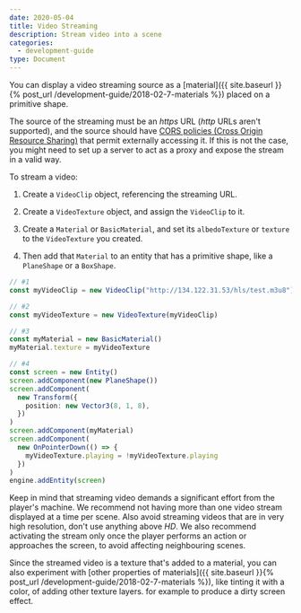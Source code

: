 ```yaml
---
date: 2020-05-04
title: Video Streaming
description: Stream video into a scene
categories:
  - development-guide
type: Document
---
```


You can display a video streaming source as a [material]({{ site.baseurl }}{% post_url /development-guide/2018-02-7-materials %}) placed on a primitive shape.

The source of the streaming must be an _https_ URL (_http_ URLs aren't supported), and the source should have [CORS policies (Cross Origin Resource Sharing)](https://en.wikipedia.org/wiki/Cross-origin_resource_sharing) that permit externally accessing it. If this is not the case, you might need to set up a server to act as a proxy and expose the stream in a valid way.

To stream a video:

1. Create a `VideoClip` object, referencing the streaming URL.

2. Create a `VideoTexture` object, and assign the `VideoClip` to it.

3. Create a `Material` or `BasicMaterial`, and set its `albedoTexture` or `texture` to the `VideoTexture` you created.

4. Then add that `Material` to an entity that has a primitive shape, like a `PlaneShape` or a `BoxShape`.

```ts
// #1
const myVideoClip = new VideoClip("http://134.122.31.53/hls/test.m3u8")

// #2
const myVideoTexture = new VideoTexture(myVideoClip)

// #3
const myMaterial = new BasicMaterial()
myMaterial.texture = myVideoTexture

// #4
const screen = new Entity()
screen.addComponent(new PlaneShape())
screen.addComponent(
  new Transform({
    position: new Vector3(8, 1, 8),
  })
)
screen.addComponent(myMaterial)
screen.addComponent(
  new OnPointerDown(() => {
    myVideoTexture.playing = !myVideoTexture.playing
  })
)
engine.addEntity(screen)
```

Keep in mind that streaming video demands a significant effort from the player's machine. We recommend not having more than one video stream displayed at a time per scene. Also avoid streaming videos that are in very high resolution, don't use anything above _HD_. We also recommend activating the stream only once the player performs an action or approaches the screen, to avoid affecting neighbouring scenes.

Since the streamed video is a texture that's added to a material, you can also experiment with [other properties of materials]({{ site.baseurl }}{% post_url /development-guide/2018-02-7-materials %}), like tinting it with a color, of adding other texture layers. for example to produce a dirty screen effect.
